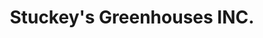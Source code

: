 ---
title: "Stuckey's Greenhouses INC."
url: /fort-wayne/stuckeys-greenhouses-inc/
shop: garden centre
---